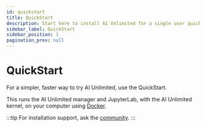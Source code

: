 ```yaml
---
id: quickstart
title: QuickStart
description: Start here to install AI Unlimited for a single user quickly.
sidebar_label: QuickStart
sidebar_position: 1
pagination_prev: null
---
```


# QuickStart

For a simpler, faster way to try AI Unlimited, use the QuickStart. 
 
This runs the AI Unlimited manager and JupyterLab, with the AI Unlimited kernel, on your computer using [Docker](https://www.docker.com/). 

:::tip
For installation support, ask the [community](https://support.teradata.com/community?id=community_forum&sys_id=b0aba91597c329d0e6d2bd8c1253affa).
:::
